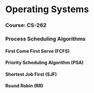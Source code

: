 
# Operating Systems 

### Course: CS-262

### Process Scheduling Algorithms

#### First Come First Serve (FCFS)
#### Priority Scheduling Algorithm (PSA)
#### Shortest Job First (SJF)
#### Round Robin (RR)